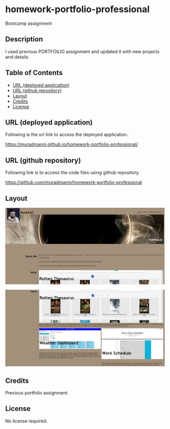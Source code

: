 # homework-portfolio-professional
Bootcamp assignment

## Description

I used previous PORTFOILIO assignment and updated it with new projects and details.


## Table of Contents

- [URL (deployed application)](#url)
- [URL (github repository)](#urlrepo)
- [Layout](#layout)
- [Credits](#credits)
- [License](#license)

## URL (deployed application)<a name="url"></a>

Following is the url link to access the deployed application.

https://muradmanni.github.io/homework-portfolio-professional/


## URL (github repository)<a name="urlrepo"></a>

Following link is to access the code files using github repository.

https://github.com/muradmanni/homework-portfolio-professional


## Layout
   ![screenshot of the webpage](assets/images/screenshot1.jpg)

   ![screenshot of the webpage](assets/images/screenshot2.jpg)

## Credits

Previous portfolio assignment.

## License

No license required.